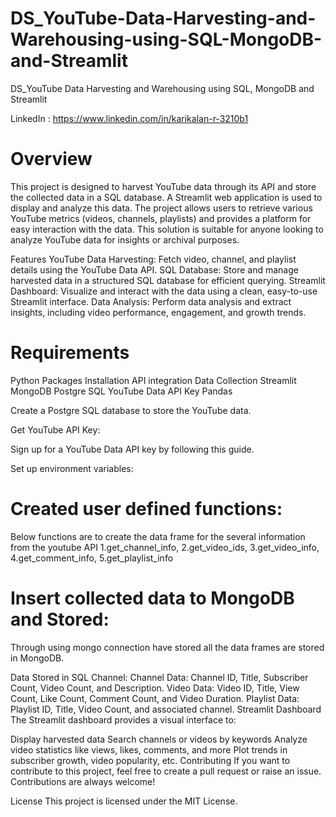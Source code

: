 # DS_YouTube-Data-Harvesting-and-Warehousing-using-SQL-MongoDB-and-Streamlit
DS_YouTube Data Harvesting and Warehousing using SQL, MongoDB and Streamlit

LinkedIn : https://www.linkedin.com/in/karikalan-r-3210b1

# Overview
This project is designed to harvest YouTube data through its API and store the collected data in a SQL database. A Streamlit web application is used to display and analyze this data. The project allows users to retrieve various YouTube metrics (videos, channels, playlists) and provides a platform for easy interaction with the data. This solution is suitable for anyone looking to analyze YouTube data for insights or archival purposes.

Features
YouTube Data Harvesting: Fetch video, channel, and playlist details using the YouTube Data API.
SQL Database: Store and manage harvested data in a structured SQL database for efficient querying.
Streamlit Dashboard: Visualize and interact with the data using a clean, easy-to-use Streamlit interface.
Data Analysis: Perform data analysis and extract insights, including video performance, engagement, and growth trends.

# Requirements

Python 
Packages Installation
API integration
Data Collection
Streamlit
MongoDB
Postgre SQL
YouTube Data API Key
Pandas


Create a Postgre SQL database to store the YouTube data. 

Get YouTube API Key:

Sign up for a YouTube Data API key by following this guide.

Set up environment variables:

# Created user defined functions:
Below functions are to create the data frame for the several information from the youtube API
1.get_channel_info, 
2.get_video_ids, 
3.get_video_info, 
4.get_comment_info, 
5.get_playlist_info

# Insert collected data to MongoDB and Stored:
Through using mongo connection have stored all the data frames are stored in MongoDB.



Data Stored in SQL
Channel: 
Channel Data: Channel ID, Title, Subscriber Count, Video Count, and Description.
Video Data: Video ID, Title, View Count, Like Count, Comment Count, and Video Duration.
Playlist Data: Playlist ID, Title, Video Count, and associated channel.
Streamlit Dashboard
The Streamlit dashboard provides a visual interface to:

Display harvested data
Search channels or videos by keywords
Analyze video statistics like views, likes, comments, and more
Plot trends in subscriber growth, video popularity, etc.
Contributing
If you want to contribute to this project, feel free to create a pull request or raise an issue. Contributions are always welcome!

License
This project is licensed under the MIT License.
